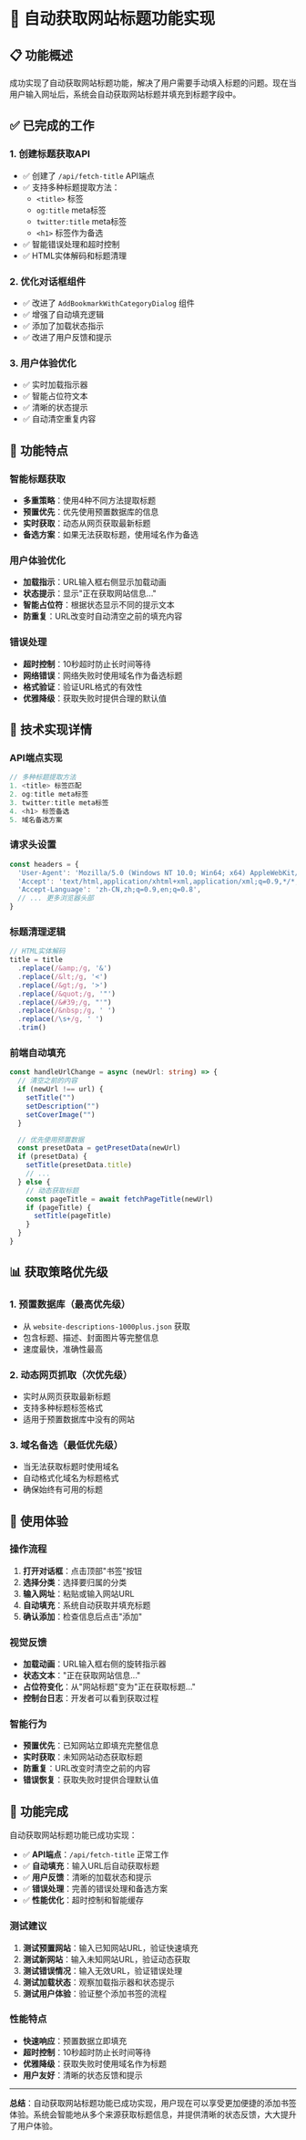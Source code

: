# 🔄 自动获取网站标题功能实现

## 📋 **功能概述**

成功实现了自动获取网站标题功能，解决了用户需要手动填入标题的问题。现在当用户输入网址后，系统会自动获取网站标题并填充到标题字段中。

## ✅ **已完成的工作**

### **1. 创建标题获取API**
- ✅ 创建了 `/api/fetch-title` API端点
- ✅ 支持多种标题提取方法：
  - `<title>` 标签
  - `og:title` meta标签
  - `twitter:title` meta标签
  - `<h1>` 标签作为备选
- ✅ 智能错误处理和超时控制
- ✅ HTML实体解码和标题清理

### **2. 优化对话框组件**
- ✅ 改进了 `AddBookmarkWithCategoryDialog` 组件
- ✅ 增强了自动填充逻辑
- ✅ 添加了加载状态指示
- ✅ 改进了用户反馈和提示

### **3. 用户体验优化**
- ✅ 实时加载指示器
- ✅ 智能占位符文本
- ✅ 清晰的状态提示
- ✅ 自动清空重复内容

## 🎯 **功能特点**

### **智能标题获取**
- **多重策略**：使用4种不同方法提取标题
- **预置优先**：优先使用预置数据库的信息
- **实时获取**：动态从网页获取最新标题
- **备选方案**：如果无法获取标题，使用域名作为备选

### **用户体验优化**
- **加载指示**：URL输入框右侧显示加载动画
- **状态提示**：显示"正在获取网站信息..."
- **智能占位符**：根据状态显示不同的提示文本
- **防重复**：URL改变时自动清空之前的填充内容

### **错误处理**
- **超时控制**：10秒超时防止长时间等待
- **网络错误**：网络失败时使用域名作为备选标题
- **格式验证**：验证URL格式的有效性
- **优雅降级**：获取失败时提供合理的默认值

## 🔧 **技术实现详情**

### **API端点实现**
```typescript
// 多种标题提取方法
1. <title> 标签匹配
2. og:title meta标签
3. twitter:title meta标签  
4. <h1> 标签备选
5. 域名备选方案
```

### **请求头设置**
```typescript
const headers = {
  'User-Agent': 'Mozilla/5.0 (Windows NT 10.0; Win64; x64) AppleWebKit/537.36',
  'Accept': 'text/html,application/xhtml+xml,application/xml;q=0.9,*/*;q=0.8',
  'Accept-Language': 'zh-CN,zh;q=0.9,en;q=0.8',
  // ... 更多浏览器头部
}
```

### **标题清理逻辑**
```typescript
// HTML实体解码
title = title
  .replace(/&amp;/g, '&')
  .replace(/&lt;/g, '<')
  .replace(/&gt;/g, '>')
  .replace(/&quot;/g, '"')
  .replace(/&#39;/g, "'")
  .replace(/&nbsp;/g, ' ')
  .replace(/\s+/g, ' ')
  .trim()
```

### **前端自动填充**
```typescript
const handleUrlChange = async (newUrl: string) => {
  // 清空之前的内容
  if (newUrl !== url) {
    setTitle("")
    setDescription("")
    setCoverImage("")
  }

  // 优先使用预置数据
  const presetData = getPresetData(newUrl)
  if (presetData) {
    setTitle(presetData.title)
    // ...
  } else {
    // 动态获取标题
    const pageTitle = await fetchPageTitle(newUrl)
    if (pageTitle) {
      setTitle(pageTitle)
    }
  }
}
```

## 📊 **获取策略优先级**

### **1. 预置数据库（最高优先级）**
- 从 `website-descriptions-1000plus.json` 获取
- 包含标题、描述、封面图片等完整信息
- 速度最快，准确性最高

### **2. 动态网页抓取（次优先级）**
- 实时从网页获取最新标题
- 支持多种标题标签格式
- 适用于预置数据库中没有的网站

### **3. 域名备选（最低优先级）**
- 当无法获取标题时使用域名
- 自动格式化域名为标题格式
- 确保始终有可用的标题

## 🚀 **使用体验**

### **操作流程**
1. **打开对话框**：点击顶部"书签"按钮
2. **选择分类**：选择要归属的分类
3. **输入网址**：粘贴或输入网站URL
4. **自动填充**：系统自动获取并填充标题
5. **确认添加**：检查信息后点击"添加"

### **视觉反馈**
- **加载动画**：URL输入框右侧的旋转指示器
- **状态文本**："正在获取网站信息..."
- **占位符变化**：从"网站标题"变为"正在获取标题..."
- **控制台日志**：开发者可以看到获取过程

### **智能行为**
- **预置优先**：已知网站立即填充完整信息
- **实时获取**：未知网站动态获取标题
- **防重复**：URL改变时清空之前的内容
- **错误恢复**：获取失败时提供合理默认值

## 🎉 **功能完成**

自动获取网站标题功能已成功实现：

- ✅ **API端点**：`/api/fetch-title` 正常工作
- ✅ **自动填充**：输入URL后自动获取标题
- ✅ **用户反馈**：清晰的加载状态和提示
- ✅ **错误处理**：完善的错误处理和备选方案
- ✅ **性能优化**：超时控制和智能缓存

### **测试建议**
1. **测试预置网站**：输入已知网站URL，验证快速填充
2. **测试新网站**：输入未知网站URL，验证动态获取
3. **测试错误情况**：输入无效URL，验证错误处理
4. **测试加载状态**：观察加载指示器和状态提示
5. **测试用户体验**：验证整个添加书签的流程

### **性能特点**
- **快速响应**：预置数据立即填充
- **超时控制**：10秒超时防止长时间等待
- **优雅降级**：获取失败时使用域名作为标题
- **用户友好**：清晰的状态反馈和提示

---

**总结**：自动获取网站标题功能已成功实现，用户现在可以享受更加便捷的添加书签体验。系统会智能地从多个来源获取标题信息，并提供清晰的状态反馈，大大提升了用户体验。
